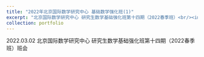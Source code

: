 ```yaml
---
title: "2022年北京国际数学研究中心 基础数学强化班(1)"
excerpt: "北京国际数学研究中心 研究生数学基础强化班第十四期（2022春季班）<br/><img src='/images/2022-03-02-Enhanced-Program(1).jpg'>"
collection: portfolio
---
```


2022.03.02 北京国际数学研究中心 研究生数学基础强化班第十四期（2022春季班）班会
